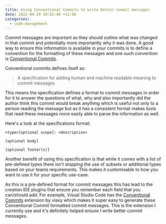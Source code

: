 ```yaml
---
title: Using Conventional Commits to write better commit messages
date: 2022-04-29 19:52:40 +11:00
categories:
  - code-management
---
```


Commit messages are important as they should outline what was changed in that commit and potentially more importantly why it was done. A good way to ensure this information is available in your commits is to define a convention for the formatting of these messages and one such convention is [Conventional Commits](https://www.conventionalcommits.org/en/v1.0.0/).

Conventional commits defines itself as:
> A specification for adding human and machine readable meaning to commit messages

This means the specification defines a format to commit messages in order for it to answer the questions of what, why and also importantly did the author think this commit would break anything which is useful not only to a person reading the message but as it has a consistent format makes tools that read these messages more easily able to parse the information as well.

Here's a look at the specifications format:

```text
<type>[optional scope]: <description>

[optional body]

[optional footer(s)]
```

Another benefit of using this specification is that while it comes with a list of pre-defined types there isn't stopping the use of subsets or additional types based on your teams requirements. This makes it customisable to how you want to use it for your specific use-case.

As this is a pre-defined format for commit messages this has lead to the creation IDE plugins that ensure you remember each field that you can/should add. For example, Visual Studio Code has the [Conventional Commits](https://marketplace.visualstudio.com/items?itemName=vivaxy.vscode-conventional-commits) extension by viaxy which makes it super easy to generate these Conventional Commit formatted commit messages. This is the extension I currently use and it's definitely helped ensure I write better commit messages.
